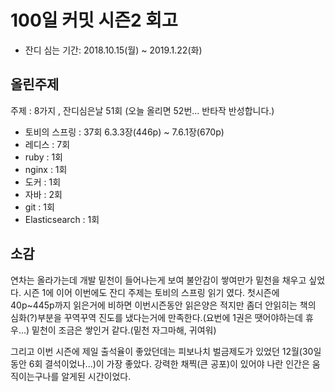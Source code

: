 # 100일 커밋 시즌2 회고
* 잔디 심는 기간: 2018.10.15(월) ~ 2019.1.22(화)

## 올린주제
주제 : 8가지 , 잔디심은날 51회 (오늘 올리면 52번... 반타작 반성합니다.)
* 토비의 스프링 : 37회 6.3.3장(446p) ~ 7.6.1장(670p) 
* 레디스 : 7회
* ruby : 1회
* nginx : 1회 	
* 도커 : 1회	
* 자바 : 2회
* git	: 1회
* Elasticsearch : 1회

## 소감
연차는 올라가는데 개발 밑천이 들어나는게 보여 불안감이 쌓여만가 밑천을 채우고 싶었다.
시즌 1에 이어  이번에도  잔디 주제는 토비의 스프링 읽기 였다. 
첫시즌에 40p~445p까지 읽은거에 비하면 이번시즌동안 읽은양은 적지만 
좀더 안읽히는 책의 심화(?)부분을 꾸역꾸역 진도를 냈다는거에 만족한다.(요번에 1권은 땟어야하는데 휴우...)
밑천이 조금은 쌓인거 같다.(밑천 자그마해, 귀여워)

그리고 이번 시즌에 제일 출석율이 좋았던데는 피보나치 벌금제도가 있었던 12월(30일동안 6회 결석이었나...)이 가장 좋았다. 
강력한 채찍(큰 공포)이 있어야 나란 인간은 움직이는구나를 알게된 시간이었다.







